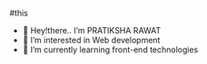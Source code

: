 #this
- 👋 Hey!there.. I’m PRATIKSHA RAWAT
- 👀 I’m interested in Web development
- 🌱 I’m currently learning front-end technologies
  

<!---
rpratiksha031/rpratiksha031 is a ✨ special ✨ repository because its `README.md` (this file) appears on your GitHub profile.
You can click the Preview link to take a look at your changes.
--->

